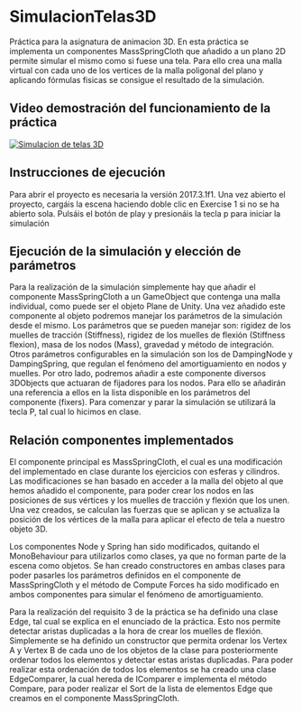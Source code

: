 # SimulacionTelas3D

Práctica para la asignatura de animacion 3D. En esta práctica se implementa un componentes MassSpringCloth que añadido a un plano 2D permite simular el mismo como si fuese una tela. Para ello crea una malla virtual con cada uno de los vertices de la malla poligonal del plano y aplicando fórmulas fisicas se consigue el resultado de la simulación.

## Video demostración del funcionamiento de la práctica
[![Simulacion de telas 3D](https://img.youtube.com/vi/zsRLAmJmw5s/0.jpg)](https://www.youtube.com/watch?v=zsRLAmJmw5s "Simulación de telas 3D")

## Instrucciones de ejecución
Para abrir el proyecto es necesaria la versión 2017.3.1f1. Una vez abierto el proyecto, cargáis la escena haciendo doble clic en Exercise 1 si no se ha abierto sola. Pulsáis el botón de play y presionáis la tecla p para iniciar la simulación

## Ejecución de la simulación y elección de parámetros

Para la realización de la simulación simplemente hay que añadir el componente
MassSpringCloth a un GameObject que contenga una malla individual, como puede ser el objeto
Plane de Unity. Una vez añadido este componente al objeto podremos manejar los parámetros
de la simulación desde el mismo. Los parámetros que se pueden manejar son: rigidez de los
muelles de tracción (Stiffness), rigidez de los muelles de flexión (Stiffness flexion), masa de los
nodos (Mass), gravedad y método de integración. Otros parámetros configurables en la
simulación son los de DampingNode y DampingSpring, que regulan el fenómeno del
amortiguamiento en nodos y muelles. Por otro lado, podremos añadir a este componente
diversos 3DObjects que actuaran de fijadores para los nodos. Para ello se añadirán una
referencia a ellos en la lista disponible en los parámetros del componente (fixers). Para
comenzar y parar la simulación se utilizará la tecla P, tal cual lo hicimos en clase.

## Relación componentes implementados

El componente principal es MassSpringCloth, el cual es una modificación del implementado en
clase durante los ejercicios con esferas y cilindros. Las modificaciones se han basado en
acceder a la malla del objeto al que hemos añadido el componente, para poder crear los nodos
en las posiciones de sus vértices y los muelles de tracción y flexión que los unen. Una vez
creados, se calculan las fuerzas que se aplican y se actualiza la posición de los vértices de la
malla para aplicar el efecto de tela a nuestro objeto 3D.

Los componentes Node y Spring han sido modificados, quitando el MonoBehaviour para
utilizarlos como clases, ya que no forman parte de la escena como objetos. Se han creado
constructores en ambas clases para poder pasarles los parámetros definidos en el componente
de MassSpringCloth y el método de Compute Forces ha sido modificado en ambos
componentes para simular el fenómeno de amortiguamiento.

Para la realización del requisito 3 de la práctica se ha definido una clase Edge, tal cual se
explica en el enunciado de la práctica. Esto nos permite detectar aristas duplicadas a la hora de
crear los muelles de flexión. Simplemente se ha definido un constructor que permita ordenar
los Vertex A y Vertex B de cada uno de los objetos de la clase para posteriormente ordenar
todos los elementos y detectar estas aristas duplicadas. Para poder realizar esta ordenación de
todos los elementos se ha creado una clase EdgeComparer, la cual hereda de IComparer e
implementa el método Compare, para poder realizar el Sort de la lista de elementos Edge que
creamos en el componente MassSpringCloth.


